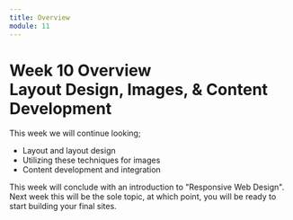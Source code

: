 ```yaml
---
title: Overview
module: 11
---
```


# Week 10 Overview<br />Layout Design, Images, & Content Development

This week we will continue looking;

- Layout and layout design
- Utilizing these techniques for images
- Content development and integration


This week will conclude with an introduction to "Responsive Web Design". Next week this will be the sole topic, at which point, you will be ready to start building your final sites.
